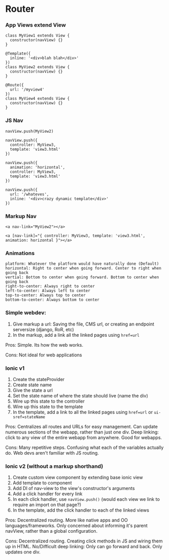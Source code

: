 # Router


### App Views extend View

```
class MyView1 extends View {
  constructor(navView) {}
}

@Template({
  inline: '<div>blah blah</div>'
})
class MyView2 extends View {
  constructor(navView) {}
}

@Route({
  url: '/myview4'
})
class MyView4 extends View {
  constructor(navView) {}
}

```


### JS Nav

```
navView.push(MyView2)

navView.push({
  controller: MyView3,
  template: 'view3.html'
})

navView.push({
  animation: 'horizontal',
  controller: MyView3,
  template: 'view3.html'
})

navView.push({
  url: '/whateves',
  inline: '<div>crazy dynamic template</div>'
})
```


### Markup Nav

```
<a nav-link="MyView2"></a>

<a [nav-link]="{ controller: MyView3, template: 'view3.html', animation: horizontal }"></a>
```

### Animations

```
platform: Whatever the platform would have naturally done (Default)
horizontal: Right to center when going forward. Center to right when going back
vertial: Bottom to center when going forward. Bottom to center when going back
right-to-center: Always right to center
left-to-center: Always left to center
top-to-center: Always top to center
bottom-to-center: Always bottom to center
```


### Simple webdev:

1. Give markup a url: Saving the file, CMS url, or creating an endpoint serversize (django, RoR, etc)
2. In the markup, add a link all the linked pages using `href=url`

Pros: Simple. Its how the web works.

Cons: Not ideal for web applications


### Ionic v1

1. Create the stateProvider
2. Create state name
3. Give the state a url
4. Set the state name of where the state should live (name the div)
5. Wire up this state to the controller
6. Wire up this state to the template
7. In the template, add a link to all the linked pages using `href=url` or `ui-sref=stateName`

Pros: Centralizes all routes and URLs for easy management. Can update numerous sections of the webapp, rather than just one div. Deep linking: click to any view of the entire webapp from anywhere. Good for webapps.

Cons: Many repetitive steps. Confusing what each of the variables actually do. Web devs aren't familiar with JS routing.


### Ionic v2 (without a markup shorthand)

1. Create custom view component by extending base ionic view
2. Add template to component
3. Add DI of nav-view to the view's constructor's arguments
4. Add a click handler for every link
5. In each click handler, use `navView.push()` (would each view we link to require an import on that page?)
6. In the template, add the click handler to each of the linked views

Pros: Decentralized routing. More like native apps and OO languages/frameworks. Only concerned about informing it's parent navView, rather than a global configuration.

Cons: Decentralized routing. Creating click methods in JS and wiring them up in HTML. No/Difficult deep linking: Only can go forward and back. Only updates one div.
